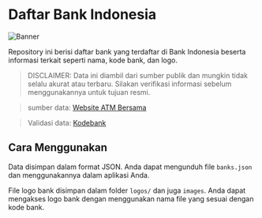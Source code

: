 # Daftar Bank Indonesia

![Banner](https://banners.beyondco.de/.png?theme=light&packageManager=&packageName=Daftar+Bank+di+Indonesia&pattern=autumn&style=style_1&description=&md=1&showWatermark=1&fontSize=100px&images=database)

Repository ini berisi daftar bank yang terdaftar di Bank Indonesia beserta informasi terkait seperti nama, kode bank, dan logo.

> DISCLAIMER: Data ini diambil dari sumber publik dan mungkin tidak selalu akurat atau terbaru. Silakan verifikasi informasi sebelum menggunakannya untuk tujuan resmi.

> sumber data: [Website ATM Bersama](https://atmbersama.com/banks)

> Validasi data: [Kodebank](https://kodebank.id/)

## Cara Menggunakan
Data disimpan dalam format JSON. Anda dapat mengunduh file `banks.json` dan menggunakannya dalam aplikasi Anda.

File logo bank disimpan dalam folder `logos/` dan juga `images`. Anda dapat mengakses logo bank dengan menggunakan nama file yang sesuai dengan kode bank.